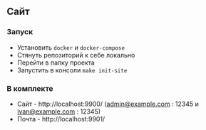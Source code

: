 ## Сайт

### Запуск

- Установить `docker` и `docker-compose`
- Стянуть репозиторий к себе локально
- Перейти в папку проекта
- Запустить в консоли `make init-site`

### В комплекте

- Сайт - http://localhost:9900/ (admin@example.com : 12345 и ivan@example.com : 12345)
- Почта - http://localhost:9901/